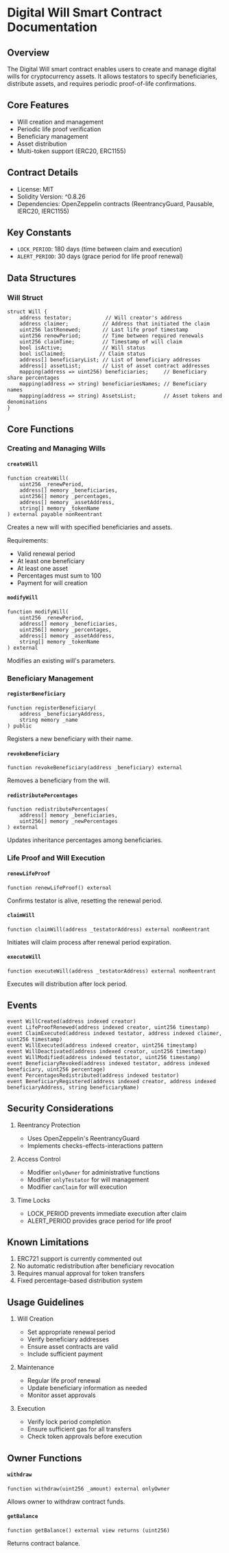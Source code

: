 # Digital Will Smart Contract Documentation

## Overview
The Digital Will smart contract enables users to create and manage digital wills for cryptocurrency assets. It allows testators to specify beneficiaries, distribute assets, and requires periodic proof-of-life confirmations.

## Core Features
- Will creation and management
- Periodic life proof verification
- Beneficiary management
- Asset distribution
- Multi-token support (ERC20, ERC1155)

## Contract Details
- License: MIT
- Solidity Version: ^0.8.26
- Dependencies: OpenZeppelin contracts (ReentrancyGuard, Pausable, IERC20, IERC1155)

## Key Constants
- `LOCK_PERIOD`: 180 days (time between claim and execution)
- `ALERT_PERIOD`: 30 days (grace period for life proof renewal)

## Data Structures

### Will Struct
```solidity
struct Will {
    address testator;           // Will creator's address
    address claimer;           // Address that initiated the claim
    uint256 lastRenewed;       // Last life proof timestamp
    uint256 renewPeriod;       // Time between required renewals
    uint256 claimTime;         // Timestamp of will claim
    bool isActive;             // Will status
    bool isClaimed;           // Claim status
    address[] beneficiaryList; // List of beneficiary addresses
    address[] assetList;       // List of asset contract addresses
    mapping(address => uint256) beneficiaries;     // Beneficiary share percentages
    mapping(address => string) beneficiariesNames; // Beneficiary names
    mapping(address => string) AssetsList;         // Asset tokens and denominations
}
```

## Core Functions

### Creating and Managing Wills

#### `createWill`
```solidity
function createWill(
    uint256 _renewPeriod,
    address[] memory _beneficiaries,
    uint256[] memory _percentages,
    address[] memory _assetAddress,
    string[] memory _tokenName
) external payable nonReentrant
```
Creates a new will with specified beneficiaries and assets.

Requirements:
- Valid renewal period
- At least one beneficiary
- At least one asset
- Percentages must sum to 100
- Payment for will creation

#### `modifyWill`
```solidity
function modifyWill(
    uint256 _renewPeriod,
    address[] memory _beneficiaries,
    uint256[] memory _percentages,
    address[] memory _assetAddress,
    string[] memory _tokenName
) external
```
Modifies an existing will's parameters.

### Beneficiary Management

#### `registerBeneficiary`
```solidity
function registerBeneficiary(
    address _beneficiaryAddress,
    string memory _name
) public
```
Registers a new beneficiary with their name.

#### `revokeBeneficiary`
```solidity
function revokeBeneficiary(address _beneficiary) external
```
Removes a beneficiary from the will.

#### `redistributePercentages`
```solidity
function redistributePercentages(
    address[] memory _beneficiaries,
    uint256[] memory _newPercentages
) external
```
Updates inheritance percentages among beneficiaries.

### Life Proof and Will Execution

#### `renewLifeProof`
```solidity
function renewLifeProof() external
```
Confirms testator is alive, resetting the renewal period.

#### `claimWill`
```solidity
function claimWill(address _testatorAddress) external nonReentrant
```
Initiates will claim process after renewal period expiration.

#### `executeWill`
```solidity
function executeWill(address _testatorAddress) external nonReentrant
```
Executes will distribution after lock period.

## Events

```solidity
event WillCreated(address indexed creator)
event LifeProofRenewed(address indexed creator, uint256 timestamp)
event ClaimExecuted(address indexed testator, address indexed claimer, uint256 timestamp)
event WillExecuted(address indexed creator, uint256 timestamp)
event WillDeactivated(address indexed creator, uint256 timestamp)
event WillModified(address indexed testator, uint256 timestamp)
event BeneficiaryRevoked(address indexed testator, address indexed beneficiary, uint256 percentage)
event PercentagesRedistributed(address indexed testator)
event BeneficiaryRegistered(address indexed creator, address indexed beneficiaryAddress, string beneficiaryName)
```

## Security Considerations

1. Reentrancy Protection
   - Uses OpenZeppelin's ReentrancyGuard
   - Implements checks-effects-interactions pattern

2. Access Control
   - Modifier `onlyOwner` for administrative functions
   - Modifier `onlyTestator` for will management
   - Modifier `canClaim` for will execution

3. Time Locks
   - LOCK_PERIOD prevents immediate execution after claim
   - ALERT_PERIOD provides grace period for life proof

## Known Limitations

1. ERC721 support is currently commented out
2. No automatic redistribution after beneficiary revocation
3. Requires manual approval for token transfers
4. Fixed percentage-based distribution system

## Usage Guidelines

1. Will Creation
   - Set appropriate renewal period
   - Verify beneficiary addresses
   - Ensure asset contracts are valid
   - Include sufficient payment

2. Maintenance
   - Regular life proof renewal
   - Update beneficiary information as needed
   - Monitor asset approvals

3. Execution
   - Verify lock period completion
   - Ensure sufficient gas for all transfers
   - Check token approvals before execution

## Owner Functions

#### `withdraw`
```solidity
function withdraw(uint256 _amount) external onlyOwner
```
Allows owner to withdraw contract funds.

#### `getBalance`
```solidity
function getBalance() external view returns (uint256)
```
Returns contract balance.
